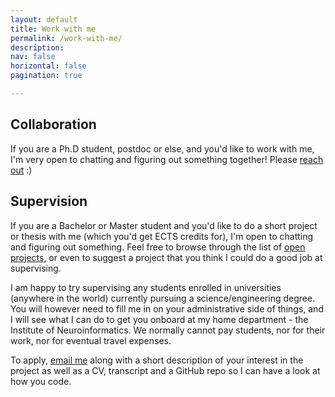 ```yaml
---
layout: default
title: Work with me
permalink: /work-with-me/
description: 
nav: false
horizontal: false
pagination: true

---
```


## Collaboration

If you are a Ph.D student, postdoc or else, and you'd like to work with me, I'm very open to chatting and figuring out something together! Please <a href="mailto:ytaoudi@student.ethz.ch">reach out</a> :)  

## Supervision

If you are a Bachelor or Master student and you'd like to do a short project or thesis with me (which you'd get ECTS credits for), I'm open to chatting and figuring out something. Feel free to browse through the list of <a href="/open-projects">open projects</a>, or even to suggest a project that you think I could do a good job at supervising.

I am happy to try supervising any students enrolled in universities (anywhere in the world) currently pursuing a science/engineering degree. You will however need to fill me in on your administrative side of things, and I will see what I can do to get you onboard at my home department - the Institute of Neuroinformatics. We normally cannot pay students, nor for their work, nor for eventual travel expenses. 

To apply, <a href="mailto:ytaoudi@student.ethz.ch">email me</a> along with a short description of your interest in the project as well as a CV, transcript and a GitHub repo so I can have a look at how you code.   

